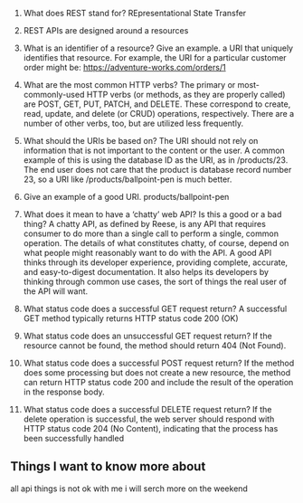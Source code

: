 1.	What does REST stand for?
REpresentational State Transfer
2.	REST APIs are designed around a resources

3.	What is an identifier of a resource? Give an example.
a URI that uniquely identifies that resource. For example, the URI for a particular customer order might be: https://adventure-works.com/orders/1
4.	What are the most common HTTP verbs?
The primary or most-commonly-used HTTP verbs (or methods, as they are properly called) are POST, GET, PUT, PATCH, and DELETE. These correspond to create, read, update, and delete (or CRUD) operations, respectively. There are a number of other verbs, too, but are utilized less frequently.
5.	What should the URIs be based on?
The URI should not rely on information that is not important to the content or the user. A common example of this is using the database ID as the URI, as in /products/23. The end user does not care that the product is database record number 23, so a URI like /products/ballpoint-pen is much better.
6.	Give an example of a good URI.
products/ballpoint-pen
7.	What does it mean to have a ‘chatty’ web API? Is this a good or a bad thing?
A chatty API, as defined by Reese, is any API that requires consumer to do more than a single call to perform a single, common operation. The details of what constitutes chatty, of course, depend on what people might reasonably want to do with the API. A good API thinks through its developer experience, providing complete, accurate, and easy-to-digest documentation. It also helps its developers by thinking through common use cases, the sort of things the real user of the API will want.
8.	What status code does a successful GET request return?
A successful GET method typically returns HTTP status code 200 (OK)
9.	What status code does an unsuccessful GET request return?
If the resource cannot be found, the method should return 404 (Not Found).
10.	What status code does a successful POST request return?
If the method does some processing but does not create a new resource, the method can return HTTP status code 200 and include the result of the operation in the response body.
11.	What status code does a successful DELETE request return?
If the delete operation is successful, the web server should respond with HTTP status code 204 (No Content), indicating that the process has been successfully handled
## Things I want to know more about
all api things is not ok with me  i will  serch more on the weekend
